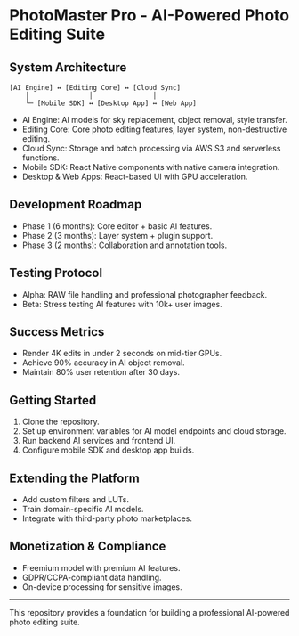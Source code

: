 # PhotoMaster Pro - AI-Powered Photo Editing Suite

## System Architecture

```
[AI Engine] ↔ [Editing Core] ↔ [Cloud Sync]
    │               │               │
    └─ [Mobile SDK] ↔ [Desktop App] ↔ [Web App]
```

- AI Engine: AI models for sky replacement, object removal, style transfer.
- Editing Core: Core photo editing features, layer system, non-destructive editing.
- Cloud Sync: Storage and batch processing via AWS S3 and serverless functions.
- Mobile SDK: React Native components with native camera integration.
- Desktop & Web Apps: React-based UI with GPU acceleration.

## Development Roadmap

- Phase 1 (6 months): Core editor + basic AI features.
- Phase 2 (3 months): Layer system + plugin support.
- Phase 3 (2 months): Collaboration and annotation tools.

## Testing Protocol

- Alpha: RAW file handling and professional photographer feedback.
- Beta: Stress testing AI features with 10k+ user images.

## Success Metrics

- Render 4K edits in under 2 seconds on mid-tier GPUs.
- Achieve 90% accuracy in AI object removal.
- Maintain 80% user retention after 30 days.

## Getting Started

1. Clone the repository.
2. Set up environment variables for AI model endpoints and cloud storage.
3. Run backend AI services and frontend UI.
4. Configure mobile SDK and desktop app builds.

## Extending the Platform

- Add custom filters and LUTs.
- Train domain-specific AI models.
- Integrate with third-party photo marketplaces.

## Monetization & Compliance

- Freemium model with premium AI features.
- GDPR/CCPA-compliant data handling.
- On-device processing for sensitive images.

---

This repository provides a foundation for building a professional AI-powered photo editing suite.
